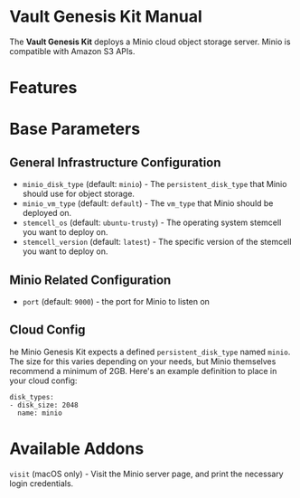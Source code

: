 # Vault Genesis Kit Manual

The **Vault Genesis Kit** deploys a Minio cloud object storage server. Minio is
compatible with Amazon S3 APIs.

# Features

# Base Parameters

## General Infrastructure Configuration
* `minio_disk_type` (default: `minio`) - The `persistent_disk_type` that Minio
  should use for object storage.
* `minio_vm_type` (default: `default`) - The `vm_type` that Minio should be
  deployed on.
* `stemcell_os` (default: `ubuntu-trusty`) - The operating system stemcell you
  want to deploy on.
* `stemcell_version` (default: `latest`) - The specific version of the stemcell
  you want to deploy on.

## Minio Related Configuration
* `port` (default: `9000`) -  the port for Minio to listen on

## Cloud Config
he Minio Genesis Kit expects a defined `persistent_disk_type` named `minio`.
The size for this varies depending on your needs, but Minio themselves recommend
a minimum of 2GB. Here's an example definition to place in your cloud config:
```
disk_types:
- disk_size: 2048
  name: minio
```

# Available Addons
`visit` (macOS only) - Visit the Minio server page, and print the necessary
login credentials.
